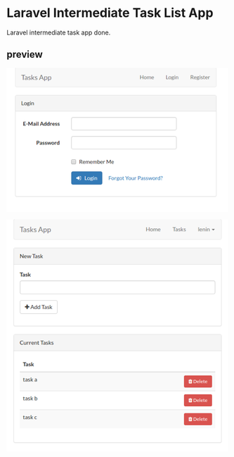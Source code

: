 # Laravel Intermediate Task List App

Laravel intermediate task app done.

## preview

![app preview login](/laravel-intermediate-task-app-preview-login.png)

![app preview login](/laravel-intermediate-task-app-preview-tasks.png)
